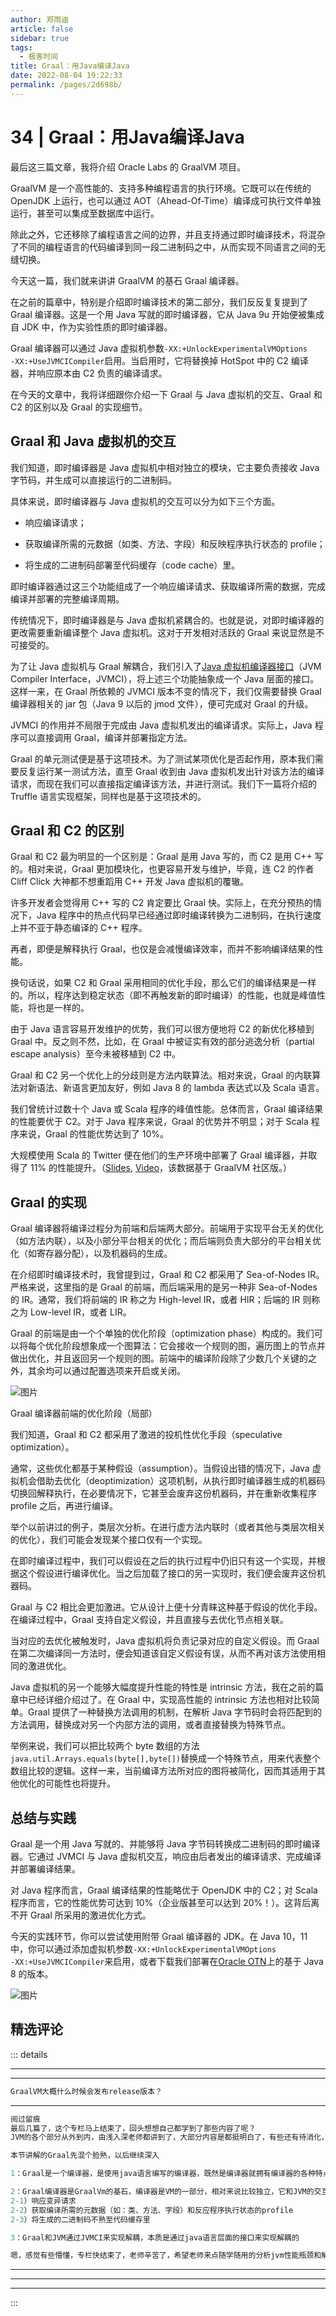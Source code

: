 ```yaml
---
author: 郑雨迪
article: false
sidebar: true
tags: 
  - 极客时间
title: Graal：用Java编译Java
date: 2022-08-04 19:22:33
permalink: /pages/2d698b/
---
```

 
#         34 | Graal：用Java编译Java      
最后这三篇文章，我将介绍 Oracle Labs 的 GraalVM 项目。
GraalVM 是一个高性能的、支持多种编程语言的执行环境。它既可以在传统的 OpenJDK 上运行，也可以通过 AOT（Ahead-Of-Time）编译成可执行文件单独运行，甚至可以集成至数据库中运行。
除此之外，它还移除了编程语言之间的边界，并且支持通过即时编译技术，将混杂了不同的编程语言的代码编译到同一段二进制码之中，从而实现不同语言之间的无缝切换。
今天这一篇，我们就来讲讲 GraalVM 的基石 Graal 编译器。
在之前的篇章中，特别是介绍即时编译技术的第二部分，我们反反复复提到了 Graal 编译器。这是一个用 Java 写就的即时编译器，它从 Java 9u 开始便被集成自 JDK 中，作为实验性质的即时编译器。
Graal 编译器可以通过 Java 虚拟机参数<code>-XX:+UnlockExperimentalVMOptions -XX:+UseJVMCICompiler</code>启用。当启用时，它将替换掉 HotSpot 中的 C2 编译器，并响应原本由 C2 负责的编译请求。
在今天的文章中，我将详细跟你介绍一下 Graal 与 Java 虚拟机的交互、Graal 和 C2 的区别以及 Graal 的实现细节。
## Graal 和 Java 虚拟机的交互
我们知道，即时编译器是 Java 虚拟机中相对独立的模块，它主要负责接收 Java 字节码，并生成可以直接运行的二进制码。
具体来说，即时编译器与 Java 虚拟机的交互可以分为如下三个方面。
- 响应编译请求；
- 获取编译所需的元数据（如类、方法、字段）和反映程序执行状态的 profile；
- 将生成的二进制码部署至代码缓存（code cache）里。
即时编译器通过这三个功能组成了一个响应编译请求、获取编译所需的数据，完成编译并部署的完整编译周期。
传统情况下，即时编译器是与 Java 虚拟机紧耦合的。也就是说，对即时编译器的更改需要重新编译整个 Java 虚拟机。这对于开发相对活跃的 Graal 来说显然是不可接受的。
为了让 Java 虚拟机与 Graal 解耦合，我们引入了<a href="http://openjdk.java.net/jeps/243">Java 虚拟机编译器接口</a>（JVM Compiler Interface，JVMCI），将上述三个功能抽象成一个 Java 层面的接口。这样一来，在 Graal 所依赖的 JVMCI 版本不变的情况下，我们仅需要替换 Graal 编译器相关的 jar 包（Java 9 以后的 jmod 文件），便可完成对 Graal 的升级。
JVMCI 的作用并不局限于完成由 Java 虚拟机发出的编译请求。实际上，Java 程序可以直接调用 Graal，编译并部署指定方法。
Graal 的单元测试便是基于这项技术。为了测试某项优化是否起作用，原本我们需要反复运行某一测试方法，直至 Graal 收到由 Java 虚拟机发出针对该方法的编译请求，而现在我们可以直接指定编译该方法，并进行测试。我们下一篇将介绍的 Truffle 语言实现框架，同样也是基于这项技术的。
## Graal 和 C2 的区别
Graal 和 C2 最为明显的一个区别是：Graal 是用 Java 写的，而 C2 是用 C++ 写的。相对来说，Graal 更加模块化，也更容易开发与维护，毕竟，连 C2 的作者 Cliff Click 大神都不想重蹈用 C++ 开发 Java 虚拟机的覆辙。
许多开发者会觉得用 C++ 写的 C2 肯定要比 Graal 快。实际上，在充分预热的情况下，Java 程序中的热点代码早已经通过即时编译转换为二进制码，在执行速度上并不亚于静态编译的 C++ 程序。
再者，即便是解释执行 Graal，也仅是会减慢编译效率，而并不影响编译结果的性能。
换句话说，如果 C2 和 Graal 采用相同的优化手段，那么它们的编译结果是一样的。所以，程序达到稳定状态（即不再触发新的即时编译）的性能，也就是峰值性能，将也是一样的。
由于 Java 语言容易开发维护的优势，我们可以很方便地将 C2 的新优化移植到 Graal 中。反之则不然，比如，在 Graal 中被证实有效的部分逃逸分析（partial escape analysis）至今未被移植到 C2 中。
Graal 和 C2 另一个优化上的分歧则是方法内联算法。相对来说，Graal 的内联算法对新语法、新语言更加友好，例如 Java 8 的 lambda 表达式以及 Scala 语言。
我们曾统计过数十个 Java 或 Scala 程序的峰值性能。总体而言，Graal 编译结果的性能要优于 C2。对于 Java 程序来说，Graal 的优势并不明显；对于 Scala 程序来说，Graal 的性能优势达到了 10%。
大规模使用 Scala 的 Twitter 便在他们的生产环境中部署了 Graal 编译器，并取得了 11% 的性能提升。（<a href="https://downloads.ctfassets.net/oxjq45e8ilak/6eh2A72b4IyWsWOIcig4K0/cbb664566fe86672d92ddfb210623920/Chris_Thalinger_Twitter_s_quest_for_a_wholly_Graal_runtime.pdf">Slides</a>,  <a href="https://youtu.be/G-vlQaPMAxg?t=20m15s">Video</a>，该数据基于 GraalVM 社区版。）
## Graal 的实现
Graal 编译器将编译过程分为前端和后端两大部分。前端用于实现平台无关的优化（如方法内联），以及小部分平台相关的优化；而后端则负责大部分的平台相关优化（如寄存器分配），以及机器码的生成。
在介绍即时编译技术时，我曾提到过，Graal 和 C2 都采用了 Sea-of-Nodes IR。严格来说，这里指的是 Graal 的前端，而后端采用的是另一种非 Sea-of-Nodes 的 IR。通常，我们将前端的 IR 称之为 High-level IR，或者 HIR；后端的 IR 则称之为 Low-level IR，或者 LIR。
Graal 的前端是由一个个单独的优化阶段（optimization phase）构成的。我们可以将每个优化阶段想象成一个图算法：它会接收一个规则的图，遍历图上的节点并做出优化，并且返回另一个规则的图。前端中的编译阶段除了少数几个关键的之外，其余均可以通过配置选项来开启或关闭。
![图片](https://static001.geekbang.org/resource/image/d9/b8/d9772c569c25eabb7c2e7af53878e3b8.png)
Graal 编译器前端的优化阶段（局部）
我们知道，Graal 和 C2 都采用了激进的投机性优化手段（speculative optimization）。
通常，这些优化都基于某种假设（assumption）。当假设出错的情况下，Java 虚拟机会借助去优化（deoptimization）这项机制，从执行即时编译器生成的机器码切换回解释执行，在必要情况下，它甚至会废弃这份机器码，并在重新收集程序 profile 之后，再进行编译。
举个以前讲过的例子，类层次分析。在进行虚方法内联时（或者其他与类层次相关的优化），我们可能会发现某个接口仅有一个实现。
在即时编译过程中，我们可以假设在之后的执行过程中仍旧只有这一个实现，并根据这个假设进行编译优化。当之后加载了接口的另一实现时，我们便会废弃这份机器码。
Graal 与 C2 相比会更加激进。它从设计上便十分青睐这种基于假设的优化手段。在编译过程中，Graal 支持自定义假设，并且直接与去优化节点相关联。
当对应的去优化被触发时，Java 虚拟机将负责记录对应的自定义假设。而 Graal 在第二次编译同一方法时，便会知道该自定义假设有误，从而不再对该方法使用相同的激进优化。
Java 虚拟机的另一个能够大幅度提升性能的特性是 intrinsic 方法，我在之前的篇章中已经详细介绍过了。在 Graal 中，实现高性能的 intrinsic 方法也相对比较简单。Graal 提供了一种替换方法调用的机制，在解析 Java 字节码时会将匹配到的方法调用，替换成对另一个内部方法的调用，或者直接替换为特殊节点。
举例来说，我们可以把比较两个 byte 数组的方法<code>java.util.Arrays.equals(byte[],byte[])</code>替换成一个特殊节点，用来代表整个数组比较的逻辑。这样一来，当前编译方法所对应的图将被简化，因而其适用于其他优化的可能性也将提升。
## 总结与实践
Graal 是一个用 Java 写就的、并能够将 Java 字节码转换成二进制码的即时编译器。它通过 JVMCI 与 Java 虚拟机交互，响应由后者发出的编译请求、完成编译并部署编译结果。
对 Java 程序而言，Graal 编译结果的性能略优于 OpenJDK 中的 C2；对 Scala 程序而言，它的性能优势可达到 10%（企业版甚至可以达到 20%！）。这背后离不开 Graal 所采用的激进优化方式。
今天的实践环节，你可以尝试使用附带 Graal 编译器的 JDK。在 Java 10，11 中，你可以通过添加虚拟机参数<code>-XX:+UnlockExperimentalVMOptions -XX:+UseJVMCICompiler</code>来启用，或者下载我们部署在<a href="https://www.oracle.com/technetwork/oracle-labs/program-languages/downloads/index.html">Oracle OTN</a>上的基于 Java 8 的版本。
![图片](https://static001.geekbang.org/resource/image/2a/d5/2a62e58cbdf56a5dc40748567d346fd5.jpg)
精选评论 
 ------- 
 ::: details 
<a style='font-size:1.5em;font-weight:bold'></a> 


 ----- 
<a style='font-size:1.5em;font-weight:bold'></a> 


 ----- 
<a style='font-size:1.5em;font-weight:bold'></a> 


 ```java 
GraalVM大概什么时候会发布release版本？
```
 ----- 
<a style='font-size:1.5em;font-weight:bold'></a> 


 ```java 
阅过留痕
最后几篇了，这个专栏马上结束了，回头想想自己都学到了那些内容了呢？
JVM的各个部分从外到内，由浅入深老师都讲到了，大部分内容是都挺明白了，有些还有待消化，不过下面还要继续的学习，专栏的目标是带我们入门！

本节讲解的Graal先混个脸熟，以后继续深入

1：Graal是一个编译器，是使用java语言编写的编译器，既然是编译器就拥有编译器的各种特点（主要负责接收JAVA字节码，并且声称可以直接运行的二进制码），当然，后来者通常比先来的会多一些特点，否则也没有必要来啦！Graal性能相对来说更好一点、更具模块化、更易维护（相对C2而言）Graal编译器是一个即时编译器，从JDK9就被集成到JDK中了，当然，可能还不成熟时作为一个实验性质的编译器集成到JDK中的，可以有选择的行的启动或者关闭。

2：Graal编译器是GraalVm的基石，编译器是VM的一部分，相对来说比较独立，它和JVM的交互主要有如下三部分，
2-1）响应变异请求
2-2）获取编译所需的元数据（如：类、方法、字段）和反应程序执行状态的profile
2-3）将生成的二进制码不熟至代码缓存里

3：Graal和JVM通过JVMCI来实现解耦，本质是通过java语言层面的接口来实现解耦的

嗯，感觉有些懵懂，专栏快结束了，老师辛苦了，希望老师来点随学随用的分析jvm性能瓶颈和解决方式的例子，当然，这个部分内容网上也比较多，只是希望更系统一点，举几个高频的示例！


```
 ----- 
<a style='font-size:1.5em;font-weight:bold'></a> 


 ----- 
<a style='font-size:1.5em;font-weight:bold'></a> 


 ----- 
:::
